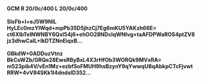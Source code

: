 #### GCM R 20/0c/400 L 20/0c/400
**SIsFb+I+eJ5W9NIL**<br/>**HyLEc0mzYIWqd+mpPb35D5jhzCj7Eg6mKU5YAKzh66E=**<br/>**ct6XlbTeINWNBY6QxI54j6+ehOO28NDclqWNlvg+taAFDPWaROS4ptZV8jz3dhwCaIL+IkDTZNnEiqxB...**<br/><br/>
**GBkdW+0ADDuzVtnz**<br/>**BkCsWZb/GRQe28EwsRByBxL4X3rHfOb3WORQk9MVxRA=**<br/>**m523pib4V/vEn1Mz+ezbfSoFMUH9hsBzynY9qYwwqU8qAbkpCTcFjvwtRRW+4vV84SKk1I4dndsID352...**